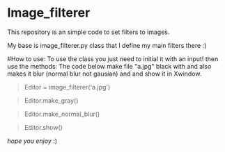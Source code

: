 # Image_filterer
This repository is an simple code to set filters to images.

My base is image_filterer.py class that I define my main filters there :)

#How to use:
To use the class you just need to initial it with an input! then use the methods:
The code below make file "a.jpg" black with and also makes it blur (normal blur not gausian) and  and show it in Xwindow. 
>Editor = image_filterer('a.jpg') 

>Editor.make_gray()

>Editor.make_normal_blur()

>Editor.show()

*hope you enjoy* :)

